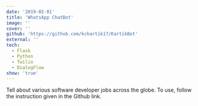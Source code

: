 ```yaml
---
date: '2019-02-01'
title: 'WhatsApp ChatBot'
image: ''
cover: ''
github: 'https://github.com/kckartik17/KartikBot'
external: ''
tech:
  - Flask
  - Python
  - Twilio
  - DialogFlow
show: 'true'
---
```


Tell about various software developer jobs across the globe. To use, follow the instruction given in the Github link.
